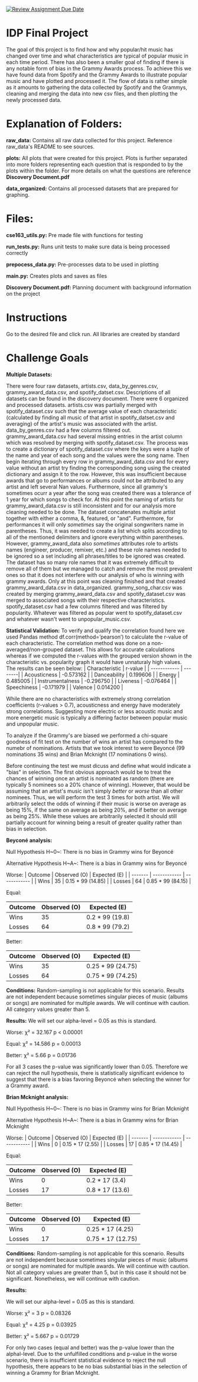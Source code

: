[![Review Assignment Due Date](https://classroom.github.com/assets/deadline-readme-button-22041afd0340ce965d47ae6ef1cefeee28c7c493a6346c4f15d667ab976d596c.svg)](https://classroom.github.com/a/teJOLcnO)


# IDP Final Project
The goal of this project is to find how and why popular/hit music has changed over time and what characteristics are typical of popular music in each time period. There has also been a smaller goal of finding if there is any notable form of bias in the Grammy Awards process. To achieve this we have found data from Spotify and the Grammy Awards to illustrate popular music and have plotted and processed it. The flow of data is rather simple as it amounts to gathering the data collected by Spotify and the Grammys, cleaning and merging the data into new csv files, and then plotting the newly processed data.

# Explanation of Folders:


**raw_data:** Contains all raw data collected for this project. Reference raw_data's README to see sources.


**plots:** All plots that were created for this project. Plots is further separated into more folders representing each question that is responded to by the plots within the folder. For more details on what the questions are reference **Discovery Document.pdf**


**data_organized:** Contains all processed datasets that are prepared for graphing.


# Files:

**cse163_utils.py:** Pre made file with functions for testing


**run_tests.py:** Runs unit tests to make sure data is being processed correctly


**prepocess_data.py:** Pre-processes data to be used in plotting


**main.py:** Creates plots and saves as files


**Discovery Document.pdf:** Planning document with background information on the project


# Instructions 
Go to the desired file and click run. All libraries are created by standard



# Challenge Goals


**Multiple Datasets:**


There were four raw datasets, artists.csv, data_by_genres.csv, grammy_award_data.csv, and spotify_datset.csv. Descriptions of all datasets can be found in the discovery document. There were 6 organized and processed datasets. artists.csv was partially merged with spotify_dataset.csv such that the average value of each characteristic (calculated by finding all music of that artist in spotify_datset.csv and averaging) of the artist's music was associated with the artist. data_by_genres.csv had a few columns filtered out. grammy_award_data.csv had several missing entries in the artist column which was resolved by merging with spotify_dataset.csv. The process was to create a dictionary of spotify_dataset.csv where the keys were a tuple of the name and year of each song and the values were the song name. Then begin iterating through every row in grammy_award_data.csv and for every value without an artist try finding the corresponding song using the created dictionary and assign it to the row. However, this was insufficient because awards that go to performances or albums could not be attributed to any artist and left several Nan values. Furthermore, since all grammy's sometimes ocurr a year after the song was created there was a tolerance of 1 year for which songs to check for. At this point the naming of artists for grammy_award_data.csv is still inconsistent and for our analysis more cleaning needed to be done. The dataset concatenates multiple artist together with either a comma, &, featured, or "and". Furthermore, for performances it will only *sometimes* say the original songwriters name in parentheses. Thus, it was needed to create a list which splits according to all of the mentioned delimiters and ignore everything within parentheses. However, grammy_award_data also *sometimes* attributes role to artists names (engineer, producer, remixer, etc.) and these role names needed to be ignored so a set including all phrases/titles to be ignored was created. The dataset has so many role names that it was extremely difficult to remove all of them but we managed to catch and remove the most prevalent ones so that it does not interfere with our analysis of who is winning with grammy awards. Only at this point was cleaning finished and that created grammy_award_data.csv in data_organized. grammy_song_char.csv was created by merging grammy_award_data.csv and spotify_dataset.csv was merged to associated songs with their respective characteristics. spotify_dataset.csv had a few columns filtered and was filtered by popularity. Whatever was filtered as popular went to spotify_dataset.csv and whatever wasn't went to unpopular_music.csv.


**Statistical Validation:**
To verify and qualify the correlation found here we used Pandas method df.corr(method=’pearson’) to calculate the r-value of each characteristic. The correlation method was done on a non-averaged/non-grouped dataset. This allows for accurate calculations whereas if we computed the r-values with the grouped version shown in the characteristic vs. popularity graph it would have unnaturaly high values. The results can be seen below:
| Characteristic | r-value |
| ------------ | --------|
| Acousticness | -0.573162 |
| Danceability | 0.199606 |
| Energy  | 0.485005 |
| Instrumentalness | -0.296750 |
| Liveness | -0.076464 |
| Speechiness | -0.171979 |
| Valence  | 0.014200 |


While there are no characteristics with extremely strong correlation coefficients (r-values > 0.7), acousticness and energy have moderately strong correlations. Suggesting more electric or less acoustic music and more energetic music is typically a differing factor between popular music and unpopular music. 

To analyze if the Grammy's are biased we performed a chi-square goodness of fit test on the number of wins an artist has compared to the numebr of nominations. Artists that we took interest to were Beyoncé (99 nominations 35 wins) and Brian Mcknight (17 nominations 0 wins).

Before continuing the test we must dicuss and define what would indicate a "bias" in selection. The first obvious approach would be to treat the chances of winning once an artist is nominated as random (there are typically 5 nominees so a 20% chance of winning). However, that would be assuming that an artist's music isn't simply *better* or *worse* than all other nominees. Thus, we will perform the test 3 times for both artist. We will arbitrarily select the odds of winning if their music is worse on average as being 15%, if the same on average as being 20%, and if better on average as being 25%. While these values are arbitrarily selected it should still partially account for winning being a result of greater quality rather than bias in selection. 

**Beyconé analysis:**

Null Hypothesis H~0~: There is no bias in Grammy wins for Beyoncé

Alternative Hypothesis H~A~: There is a bias in Grammy wins for Beyoncé

Worse:
| Outcome | Observed (O) | Expected (E) |
| ------- | ------------ | ------------ |
| Wins | 35 | 0.15 * 99 (14.85) |
| Losses | 64 | 0.85 * 99 (84.15) |

Equal:

| Outcome | Observed (O) | Expected (E) |
| ------- | ------------ | ------------ |
| Wins | 35 | 0.2 * 99 (19.8) |
| Losses | 64 | 0.8 * 99 (79.2) |


Better:

| Outcome | Observed (O) | Expected (E) |
| ------- | ------------ | ------------ |
| Wins | 35 | 0.25 * 99 (24.75) |
| Losses | 64 | 0.75 * 99 (74.25) |

**Conditions:**
Random-sampling is not applicable for this scenario.
Results are not independent because sometimes singular pieces of music (albums or songs) are nominated for multiple awards. We will continue with caution.
All category values greater than 5.

**Results:**
We will set our alpha-level = 0.05 as this is standard.

Worse: χ² = 32.167 p < 0.00001

Equal: χ² = 14.586 p = 0.00013

Better: χ² = 5.66 p = 0.01736

For all 3 cases the p-value was significantly lower than 0.05. Therefore we can reject the null hypothesis, there is statistically significant evidence to suggest that there is a bias favoring Beyoncé when selecting the winner for a Grammy award.


**Brian Mcknight analysis:**

Null Hypothesis H~0~: There is no bias in Grammy wins for Brian Mcknight

Alternative Hypothesis H~A~: There is a bias in Grammy wins for Brian Mcknight

Worse:
| Outcome | Observed (O) | Expected (E) |
| ------- | ------------ | ------------ |
| Wins | 0 | 0.15 * 17 (2.55) |
| Losses | 17 | 0.85 * 17 (14.45) |

Equal:

| Outcome | Observed (O) | Expected (E) |
| ------- | ------------ | ------------ |
| Wins | 0 | 0.2 * 17 (3.4) |
| Losses | 17 | 0.8 * 17 (13.6) |


Better:

| Outcome | Observed (O) | Expected (E) |
| ------- | ------------ | ------------ |
| Wins | 0 | 0.25 * 17 (4.25) |
| Losses | 17 | 0.75 * 17 (12.75) |

**Conditions:**
Random-sampling is not applicable for this scenario.
Results are not independent because sometimes singular pieces of music (albums or songs) are nominated for multiple awards. We will continue with caution.
Not all category values are greater than 5, but in this case it should not be significant. Nonetheless, we will continue with caution.

**Results:**

We will set our alpha-level = 0.05 as this is standard.

Worse: χ² = 3 p = 0.08326

Equal: χ² = 4.25 p = 0.03925

Better: χ² = 5.667 p = 0.01729

For only two cases (equal and better) was the p-value lower than the alphal-level. Due to the unfulfilled conditions and p-value in the worse scenario, there is insufficient statistical evidence to reject the null hypothesis, there appears to be no bias substantial bias in the selection of winning a Grammy for Brian Mcknight.

